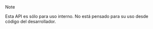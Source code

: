 
> [!NOTE] 
> Esta API es sólo para uso interno. No está pensado para su uso desde código del desarrollador.

